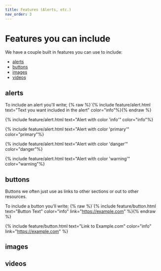 ```yaml
---
title: Features (Alerts, etc.)
nav_order: 3
---
```


# Features you can include

We have a couple built in features you can use to include: 

- [alerts](#alerts)
- [buttons](#buttons)
- [images](#images)
- [videos](#videos)

## alerts

To include an alert you'll write; {% raw %}`{% include feature/alert.html text="Text you want included in the alert" color="info"%}{% endraw %}

{% include feature/alert.html text="Alert with color 'info'" color="info"%}

{% include feature/alert.html text="Alert with color 'primary'" color="primary"%}

{% include feature/alert.html text="Alert with color 'danger'" color="danger"%}

{% include feature/alert.html text="Alert with color 'warning'" color="warning"%}

## buttons

Buttons we often just use as links to other sections or out to other resources. 

To include a button you'll write; {% raw %}`{% include feature/button.html text="Button Text" color="info" link="https://example.com" %}{% endraw %}

{% include feature/button.html text="Link to Example.com" color="info" link="https://example.com" %}

## images



## videos